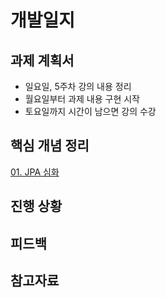 # 개발일지

## 과제 계획서
- 일요일, 5주차 강의 내용 정리
- 월요일부터 과제 내용 구현 시작
- 토요일까지 시간이 남으면 강의 수강

## 핵심 개념 정리

[01. JPA 심화](./resources/markdown-1.md)

## 진행 상황

## 피드백

## 참고자료
